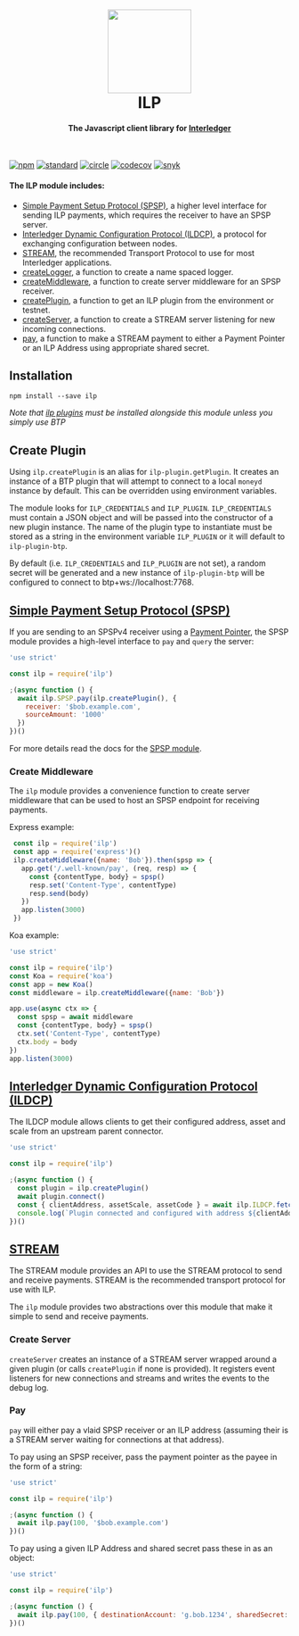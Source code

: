 <h1 align="center">
  <a href="https://interledger.org"><img src="ilp_logo.png" width="150"></a>
  <br>
  ILP
</h1>

<h4 align="center">
The Javascript client library for <a href="https://interledger.org">Interledger</a>
</h4>

<br>

[![npm][npm-image]][npm-url] [![standard][standard-image]][standard-url] [![circle][circle-image]][circle-url] [![codecov][codecov-image]][codecov-url] [![snyk][snyk-image]][snyk-url]

[npm-image]: https://img.shields.io/npm/v/ilp.svg?style=flat
[npm-url]: https://npmjs.org/package/ilp
[standard-image]: https://img.shields.io/badge/code%20style-standard-brightgreen.svg?style=flat
[standard-url]: http://standardjs.com/
[circle-image]: https://img.shields.io/circleci/project/interledgerjs/ilp/master.svg?style=flat
[circle-url]: https://circleci.com/gh/interledgerjs/ilp
[codecov-image]: https://img.shields.io/codecov/c/github/interledgerjs/ilp.svg?style=flat
[codecov-url]: https://codecov.io/gh/interledgerjs/ilp
[snyk-image]: https://snyk.io/test/npm/ilp/badge.svg
[snyk-url]: https://snyk.io/test/npm/ilp

#### The ILP module includes:

* [Simple Payment Setup Protocol (SPSP)](#simple-payment-setup-protocol-spsp), a higher level interface for sending ILP payments, which requires the receiver to have an SPSP server.
* [Interledger Dynamic Configuration Protocol (ILDCP)](#interledger-dynamic-configuration-protocol-ildcp), a protocol for exchanging configuration between nodes.
* [STREAM](#stream), the recommended Transport Protocol to use for most Interledger applications.
* [createLogger](#create-logger), a function to create a name spaced logger.
* [createMiddleware](#create-middleware), a function to create server middleware for an SPSP receiver.
* [createPlugin](#create-plugin), a function to get an ILP plugin from the environment or testnet.
* [createServer](#create-server), a function to create a STREAM server listening for new incoming connections.
* [pay](#pay), a function to make a STREAM payment to either a Payment Pointer or an ILP Address using appropriate shared secret.

## Installation

`npm install --save ilp`

*Note that [ilp plugins](https://www.npmjs.com/search?q=ilp-plugin) must be installed alongside this module unless you simply use BTP*

## Create Plugin

Using `ilp.createPlugin` is an alias for `ilp-plugin.getPlugin`. It creates an instance of a BTP plugin that will attempt to connect to a local `moneyd` instance by default. This can be overridden using environment variables.

The module looks for `ILP_CREDENTIALS` and `ILP_PLUGIN`. `ILP_CREDENTIALS` must contain a JSON object and will be passed into the constructor of a new plugin instance. The name of the plugin type to instantiate must be stored as a string in the environment variable `ILP_PLUGIN` or it will default to `ilp-plugin-btp`.

By default (i.e. `ILP_CREDENTIALS` and `ILP_PLUGIN` are not set), a random secret will be generated and a new instance of `ilp-plugin-btp` will be configured to connect to btp+ws://localhost:7768.

## [Simple Payment Setup Protocol (SPSP)](https://interledger.org/rfcs/0009-simple-payment-setup-protocol/draft-6.html)

If you are sending to an SPSPv4 receiver using a [Payment Pointer](https://interledger.org/rfcs/0026-payment-pointers), the SPSP module provides a high-level interface to `pay` and `query` the server:

```js
'use strict'

const ilp = require('ilp')

;(async function () {
  await ilp.SPSP.pay(ilp.createPlugin(), {
    receiver: '$bob.example.com',
    sourceAmount: '1000'
  })
})()
```

For more details read the docs for the [SPSP module](https://www.npmjs.com/package/ilp-protocol-spsp).

### Create Middleware

The `ilp` module provides a convenience function to create server middleware that can be used to host an SPSP endpoint for receiving payments.

Express example:
```js
 const ilp = require('ilp')
 const app = require('express')()
 ilp.createMiddleware({name: 'Bob'}).then(spsp => {
   app.get('/.well-known/pay', (req, resp) => {
     const {contentType, body} = spsp()
     resp.set('Content-Type', contentType)
     resp.send(body)
   })
   app.listen(3000)
 })
```

Koa example:
```js
'use strict'

const ilp = require('ilp')
const Koa = require('koa')
const app = new Koa()
const middleware = ilp.createMiddleware({name: 'Bob'})

app.use(async ctx => {
  const spsp = await middleware
  const {contentType, body} = spsp()
  ctx.set('Content-Type', contentType)
  ctx.body = body
})
app.listen(3000)
```

## [Interledger Dynamic Configuration Protocol (ILDCP)](https://github.com/interledger/rfcs/blob/master/0031-dynamic-configuration-protocol/0031-dynamic-configuration-protocol.md)

The ILDCP module allows clients to get their configured address, asset and scale from an upstream parent connector.

```js
'use strict'

const ilp = require('ilp')

;(async function () {
  const plugin = ilp.createPlugin()
  await plugin.connect()
  const { clientAddress, assetScale, assetCode } = await ilp.ILDCP.fetch(plugin.sendData.bind(plugin))
  console.log(`Plugin connected and configured with address ${clientAddress} using asset ${assetCode} and scale ${assetScale}`)
})()
```

## [STREAM](https://interledger.org/rfcs/0029-stream/)

The STREAM module provides an API to use the STREAM protocol to send and receive payments. STREAM is the recommended transport protocol for use with ILP.

The `ilp` module provides two abstractions over this module that make it simple to send and receive payments.

### Create Server

`createServer` creates an instance of a STREAM server wrapped around a given plugin (or calls `createPlugin` if none is provided). It registers event listeners for new connections and streams and writes the events to the debug log.

### Pay

`pay` will either pay a vlaid SPSP receiver or an ILP address (assuming their is a STREAM server waiting for connections at that address).

To pay using an SPSP receiver, pass the payment pointer as the payee in the form of a string:

```js
'use strict'

const ilp = require('ilp')

;(async function () {
  await ilp.pay(100, '$bob.example.com')
})()
```

To pay using a given ILP Address and shared secret pass these in as an object:

```js
'use strict'

const ilp = require('ilp')

;(async function () {
  await ilp.pay(100, { destinationAccount: 'g.bob.1234', sharedSecret: Buffer.from('******', 'base64') })
})()
```
